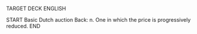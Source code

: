 TARGET DECK
ENGLISH

START
Basic
Dutch auction
Back: n. One in which the price is progressively reduced.
END

